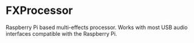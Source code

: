 # FXProcessor
Raspberry Pi based multi-effects processor. Works with most USB audio interfaces compatible with the Raspberry Pi.
